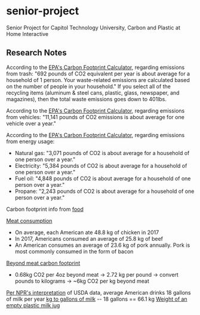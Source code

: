 # senior-project
Senior Project for Capitol Technology University, Carbon and Plastic at Home Interactive

## Research Notes
According to the [EPA's Carbon Footprint Calculator](https://www3.epa.gov/carbon-footprint-calculator/), regarding emissions from trash: "692 pounds of CO2 equivalent per year is about average for a household of 1 person. Your waste-related emissions are calculated based on the number of people in your household." If you select all of the recycling items (aluminum & steel cans, plastic, glass, newspaper, and magazines), then the total waste emissions goes down to 401lbs.

According to the [EPA's Carbon Footprint Calculator](https://www3.epa.gov/carbon-footprint-calculator/), regarding emissions from vehicles: "11,141 pounds of CO2 emissions is about average for one vehicle over a year."

According to the [EPA's Carbon Footprint Calculator](https://www3.epa.gov/carbon-footprint-calculator/), regarding emissions from energy usage:
 * Natural gas: "3,071 pounds of CO2 is about average for a household of one person over a year."
 * Electricity: "5,384 pounds of CO2 is about average for a household of one person over a year."
 * Fuel oil: "4,848 pounds of CO2 is about average for a household of one person over a year."
 * Propane: "2,243 pounds of CO2 is about average for a household of one person over a year."

Carbon footprint info from [food](https://interactive.carbonbrief.org/what-is-the-climate-impact-of-eating-meat-and-dairy/)

[Meat consumption](https://www.worldatlas.com/articles/meat-consumption-in-america.html)
 * On average, each American ate 48.8 kg of chicken in 2017
 * In 2017, Americans consumed an average of 25.8 kg of beef
 * An American consumes an average of 23.6 kg of pork annually. Pork is most commonly consumed in the form of bacon

[Beyond meat carbon footprint](https://consumerecology.com/beyond-meat-burger-carbon-footprint-environmental-impact/)
 * 0.68kg CO2 per 4oz beyond meat -> 2.72 kg per pound -> convert pounds to kilograms -> ~6kg CO2 per kg beyond meat

[Per NPR's interpretation](https://www.npr.org/sections/thesalt/2017/05/16/528460207/why-are-americans-drinking-less-cows-milk-its-appeal-has-curdled#:~:text=Americans%20are%20drinking%20a%20lot%20less%20milk%20than,breakfast%20cereal%20or%20dipped%20into%20the%20occasional%20milkshake.) of USDA data, average American drinks 18 gallons of milk per year
[kg to gallons of milk](https://coolconversion.com/density-volume-mass/----gallon--of--milk--in--kg#:~:text=US%20gallons%20to%20kilograms%20of%20Milk%20%20,%2029.4%20kilograms%20%2018%20more%20rows%20) -- 18 gallons == 66.1 kg
[Weight of an empty plastic milk jug](https://www.waste360.com/mag/waste_hdpe_bottles_2#:~:text=An%20empty%201-gallon%20milk%20jug%20weighed%2095%20grams,1970.%20Now%2C%20it%20weighs%20less%20than%2060%20grams.)